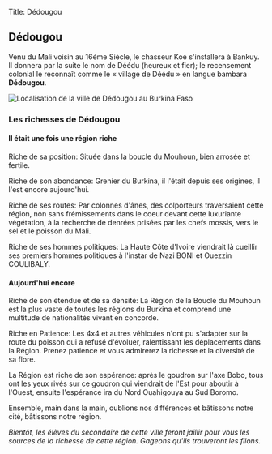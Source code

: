 Title: Dédougou

Dédougou
--------

Venu du Mali voisin au 16éme Siècle, le chasseur Koé s'installera à Bankuy.
Il donnera par la suite le nom de Déédu (heureux et fier); le recensement
colonial le reconnaît comme le  « village de Déédu » en langue bambara
**Dédougou**.


![Localisation de la ville de Dédougou au Burkina Faso][1]


### Les richesses de Dédougou

#### Il était une fois une région riche

Riche de sa position: Située dans la boucle du Mouhoun, bien arrosée et
fertile.

Riche de son abondance: Grenier du Burkina, il l'était depuis ses origines,
il l'est encore aujourd'hui.

Riche de ses routes: Par colonnes d'ânes, des colporteurs traversaient cette
région, non sans frémissements dans le coeur devant cette luxuriante
végétation, à la recherche de denrées prisées par les chefs mossis, vers le
sel et le poisson du Mali.

Riche de ses hommes politiques: La Haute Côte d'Ivoire viendrait là cueillir
ses premiers hommes politiques à l'instar de Nazi BONI et Ouezzin COULIBALY.


#### Aujourd'hui encore

Riche de son étendue et de sa densité: La Région de la Boucle du Mouhoun est
la plus vaste de toutes les régions du Burkina et comprend une multitude de
nationalités vivant en concorde.

Riche en Patience:
Les 4x4 et autres véhicules n'ont pu s'adapter sur la route du poisson qui a
refusé d'évoluer, ralentissant les déplacements dans la Région. Prenez patience
et vous admirerez la richesse et la diversité de sa flore. 

La Région est riche de son espérance: 
après le goudron sur l'axe Bobo, tous ont les yeux rivés sur ce goudron qui
viendrait de l'Est pour aboutir à l'Ouest,  ensuite l'espérance ira du Nord
Ouahigouya au Sud Boromo. 

Ensemble, main dans la main, oublions nos différences et bâtissons notre cité,
bâtissons notre région.

*Bientôt, les élèves du secondaire de cette ville feront jaillir pour vous les
sources de la richesse de cette région. Gageons qu'ils trouveront les filons.*


  [1]: http://farm9.staticflickr.com/8009/7117993169_46f5079f18_z.jpg
